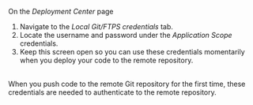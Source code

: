 On the *Deployment Center* page

1. Navigate to the *Local Git/FTPS credentials* tab.
1. Locate the username and password under the *Application Scope* credentials.
1. Keep this screen open so you can use these credentials momentarily when you deploy your code to the remote repository.
<br>
When you push code to the remote Git repository for the first time, these credentials are needed to authenticate to the remote repository.